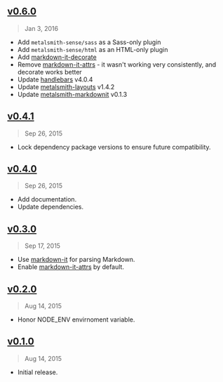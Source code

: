## [v0.6.0]
> Jan  3, 2016

* Add `metalsmith-sense/sass` as a Sass-only plugin
* Add `metalsmith-sense/html` as an HTML-only plugin
* Add [markdown-it-decorate]
* Remove [markdown-it-attrs] - it wasn't working very consistently, and decorate works better
* Update [handlebars] v4.0.4
* Update [metalsmith-layouts] v1.4.2
* Update [metalsmith-markdownit] v0.1.3

## [v0.4.1]
> Sep 26, 2015

* Lock dependency package versions to ensure future compatibility.

## [v0.4.0]
> Sep 26, 2015

* Add documentation.
* Update dependencies.


## [v0.3.0]
> Sep 17, 2015

* Use [markdown-it] for parsing Markdown.
* Enable [markdown-it-attrs] by default.


## [v0.2.0]
> Aug 14, 2015

* Honor NODE_ENV envirnoment variable.


## [v0.1.0]
> Aug 14, 2015

* Initial release.

[markdown-it]: https://www.npmjs.com/package/markdown-it
[markdown-it-attrs]: https://www.npmjs.com/package/markdown-it-attrs
[markdown-it-decorate]: https://www.npmjs.com/package/markdown-it-decorate
[metalsmith-layouts]: https://www.npmjs.com/package/metalsmith-layouts
[metalsmith-markdownit]: https://www.npmjs.com/package/metalsmith-markdownit
[handlebars]: https://www.npmjs.com/package/handlebars
[v0.1.0]: https://github.com/rstacruz/metalsmith-sense/tree/v0.1.0
[v0.2.0]: https://github.com/rstacruz/metalsmith-sense/compare/v0.1.0...v0.2.0
[v0.3.0]: https://github.com/rstacruz/metalsmith-sense/compare/v0.2.0...v0.3.0
[v0.4.0]: https://github.com/rstacruz/metalsmith-sense/compare/v0.3.0...v0.4.0
[v0.4.1]: https://github.com/rstacruz/metalsmith-sense/compare/v0.4.0...v0.4.1
[v0.6.0]: https://github.com/rstacruz/metalsmith-sense/compare/v0.4.1...v0.6.0
